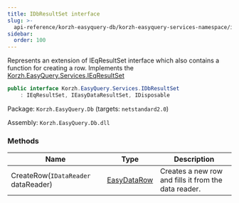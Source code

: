 ```yaml
---
title: IDbResultSet interface
slug: >-
  api-reference/korzh-easyquery-db/korzh-easyquery-services-namespace/idbresultset-interface
sidebar:
  order: 100
---
```


Represents an extension of IEqResultSet interface which also contains a function for creating a row.  Implements the [Korzh.EasyQuery.Services.IEqResultSet](///////////////easyquery/docs/api-reference/korzh-easyquery/korzh-easyquery-services-namespace/ieqresultset-interface)
```csharp
public interface Korzh.EasyQuery.Services.IDbResultSet
    : IEqResultSet, IEasyDataResultSet, IDisposable

```
Package: `Korzh.EasyQuery.Db` (targets: `netstandard2.0`)

Assembly: `Korzh.EasyQuery.Db.dll`

### Methods

| Name | Type | Description | 
| --- | --- | --- | 
| CreateRow(`IDataReader` dataReader) | [EasyDataRow](///////////////easyquery/docs/api-reference/easydata-core/easydata-namespace/easydatarow-class) | Creates a new row and fills it from the data reader. |
